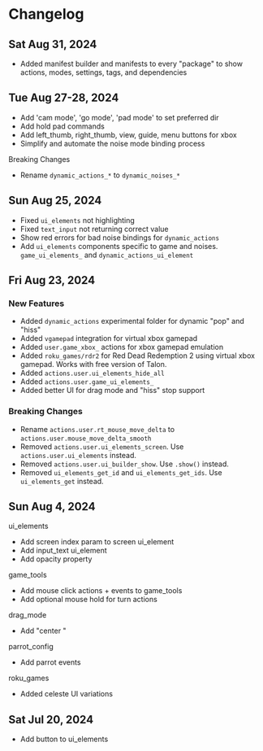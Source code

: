 # Changelog

## Sat Aug 31, 2024
- Added manifest builder and manifests to every "package"
  to show actions, modes, settings, tags, and dependencies

## Tue Aug 27-28, 2024
- Add 'cam mode', 'go mode', 'pad mode' to set preferred dir
- Add hold pad commands
- Add left_thumb, right_thumb, view, guide, menu buttons for xbox
- Simplify and automate the noise mode binding process

Breaking Changes
- Rename `dynamic_actions_*` to `dynamic_noises_*`

## Sun Aug 25, 2024
- Fixed `ui_elements` not highlighting
- Fixed `text_input` not returning correct value
- Show red errors for bad noise bindings for `dynamic_actions`
- Add `ui_elements` components specific to game and noises. `game_ui_elements_` and `dynamic_actions_ui_element`

## Fri Aug 23, 2024
### New Features
- Added `dynamic_actions` experimental folder for dynamic "pop" and "hiss"
- Added `vgamepad` integration for virtual xbox gamepad
- Added `user.game_xbox_` actions for xbox gamepad emulation
- Added `roku_games/rdr2` for Red Dead Redemption 2 using virtual xbox gamepad. Works with free version of Talon.
- Added `actions.user.ui_elements_hide_all`
- Added `actions.user.game_ui_elements_`
- Added better UI for drag mode and "hiss" stop support

### Breaking Changes
- Rename `actions.user.rt_mouse_move_delta` to `actions.user.mouse_move_delta_smooth`
- Removed `actions.user.ui_elements_screen`. Use `actions.user.ui_elements` instead.
- Removed `actions.user.ui_builder_show`. Use `.show()` instead.
- Removed `ui_elements_get_id` and `ui_elements_get_ids`. Use `ui_elements_get` instead.

## Sun Aug 4, 2024
ui_elements
- Add screen index param to screen ui_element
- Add input_text ui_element
- Add opacity property

game_tools
- Add mouse click actions + events to game_tools
- Add optional mouse hold for turn actions

drag_mode
- Add "center <target>"

parrot_config
- Add parrot events

roku_games
- Added celeste UI variations

## Sat Jul 20, 2024
- Add button to ui_elements